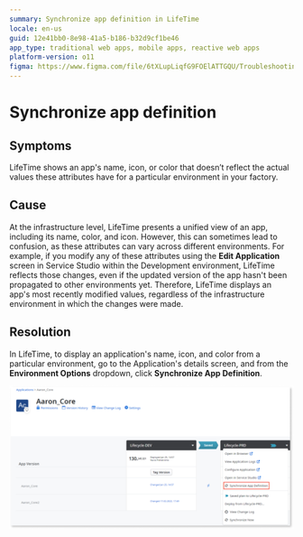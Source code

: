 ```yaml
---
summary: Synchronize app definition in LifeTime
locale: en-us
guid: 12e41bb0-8e98-41a5-b186-b32d9cf1be46
app_type: traditional web apps, mobile apps, reactive web apps
platform-version: o11
figma: https://www.figma.com/file/6tXLupLiqfG9FOElATTGQU/Troubleshooting?type=design&node-id=3599%3A53&mode=design&t=42fmTjympCA6AMpf-1
---
```


# Synchronize app definition

## Symptoms

LifeTime shows an app's name, icon, or color that doesn’t reflect the actual values these attributes have for a particular environment in your factory.

## Cause

At the infrastructure level, LifeTime presents a unified view of an app, including its name, color, and icon. However, this can sometimes lead to confusion, as these attributes can vary across different environments. For example, if you modify any of these attributes using the **Edit Application** screen in Service Studio within the Development environment, LifeTime reflects those changes, even if the updated version of the app hasn't been propagated to other environments yet. Therefore, LifeTime displays an app's most recently modified values, regardless of the infrastructure environment in which the changes were made.

## Resolution

In LifeTime, to display an application's name, icon, and color from a particular environment, go to the Application's details screen, and from the **Environment Options** dropdown, click **Synchronize App Definition**.

![Sync app definition in LifeTime](images/sync-app-def-lt.png "Sync app definition in LifeTime")
